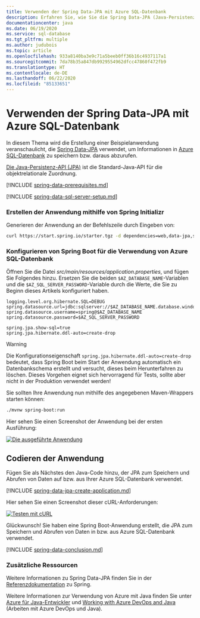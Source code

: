 ```yaml
---
title: Verwenden der Spring Data-JPA mit Azure SQL-Datenbank
description: Erfahren Sie, wie Sie die Spring Data-JPA (Java-Persistenz-API) mit einer Azure SQL-Datenbank verwenden.
documentationcenter: java
ms.date: 06/19/2020
ms.service: sql-database
ms.tgt_pltfrm: multiple
ms.author: judubois
ms.topic: article
ms.openlocfilehash: 933a8140ba3e9c71a5beeb0ff36b16c4937117a1
ms.sourcegitcommit: 7da78b35a847db9929554962dfcc47860f472fb9
ms.translationtype: HT
ms.contentlocale: de-DE
ms.lasthandoff: 06/22/2020
ms.locfileid: "85133651"
---
```

# <a name="use-spring-data-jpa-with-azure-sql-database"></a>Verwenden der Spring Data-JPA mit Azure SQL-Datenbank

In diesem Thema wird die Erstellung einer Beispielanwendung veranschaulicht, die [Spring Data-JPA](https://spring.io/projects/spring-data-jpa) verwendet, um Informationen in [Azure SQL-Datenbank](https://docs.microsoft.com/azure/sql-database/) zu speichern bzw. daraus abzurufen.

[Die Java-Persistenz-API (JPA)](https://en.wikipedia.org/wiki/Java_Persistence_API) ist die Standard-Java-API für die objektrelationale Zuordnung.

[!INCLUDE [spring-data-prerequisites.md](includes/spring-data-prerequisites.md)]

[!INCLUDE [spring-data-sql-server-setup.md](includes/spring-data-sql-server-setup.md)]

### <a name="generate-the-application-by-using-spring-initializr"></a>Erstellen der Anwendung mithilfe von Spring Initializr

Generieren der Anwendung an der Befehlszeile durch Eingeben von:

```bash
curl https://start.spring.io/starter.tgz -d dependencies=web,data-jpa,sqlserver -d baseDir=azure-database-workshop -d bootVersion=2.3.0.RELEASE -d javaVersion=8 | tar -xzvf -
```

### <a name="configure-spring-boot-to-use-azure-sql-database"></a>Konfigurieren von Spring Boot für die Verwendung von Azure SQL-Datenbank

Öffnen Sie die Datei *src/main/resources/application.properties*, und fügen Sie Folgendes hinzu. Ersetzen Sie die beiden `$AZ_DATABASE_NAME`-Variablen und die `$AZ_SQL_SERVER_PASSWORD`-Variable durch die Werte, die Sie zu Beginn dieses Artikels konfiguriert haben.

```properties
logging.level.org.hibernate.SQL=DEBUG
spring.datasource.url=jdbc:sqlserver://$AZ_DATABASE_NAME.database.windows.net:1433;database=demo;encrypt=true;trustServerCertificate=false;hostNameInCertificate=*.database.windows.net;loginTimeout=30;
spring.datasource.username=spring@$AZ_DATABASE_NAME
spring.datasource.password=$AZ_SQL_SERVER_PASSWORD

spring.jpa.show-sql=true
spring.jpa.hibernate.ddl-auto=create-drop
```

> [!WARNING]
> Die Konfigurationseigenschaft `spring.jpa.hibernate.ddl-auto=create-drop` bedeutet, dass Spring Boot beim Start der Anwendung automatisch ein Datenbankschema erstellt und versucht, dieses beim Herunterfahren zu löschen. Dieses Vorgehen eignet sich hervorragend für Tests, sollte aber nicht in der Produktion verwendet werden!

Sie sollten Ihre Anwendung nun mithilfe des angegebenen Maven-Wrappers starten können:

```bash
./mvnw spring-boot:run
```

Hier sehen Sie einen Screenshot der Anwendung bei der ersten Ausführung:

[![Die ausgeführte Anwendung](media/configure-spring-data-jpa-with-azure-sql-server/create-sql-server-01.png)](media/configure-spring-data-jpa-with-azure-sql-server/create-sql-server-01.png#lightbox)

## <a name="code-the-application"></a>Codieren der Anwendung

Fügen Sie als Nächstes den Java-Code hinzu, der JPA zum Speichern und Abrufen von Daten auf bzw. aus Ihrer Azure SQL-Datenbank verwendet.

[!INCLUDE [spring-data-jpa-create-application.md](includes/spring-data-jpa-create-application.md)]

Hier sehen Sie einen Screenshot dieser cURL-Anforderungen:

[![Testen mit cURL](media/configure-spring-data-jpa-with-azure-sql-server/create-sql-server-02.png)](media/configure-spring-data-jpa-with-azure-sql-server/create-sql-server-02.png#lightbox)

Glückwunsch! Sie haben eine Spring Boot-Anwendung erstellt, die JPA zum Speichern und Abrufen von Daten in bzw. aus Azure SQL-Datenbank verwendet.

[!INCLUDE [spring-data-conclusion.md](includes/spring-data-conclusion.md)]

### <a name="additional-resources"></a>Zusätzliche Ressourcen

Weitere Informationen zu Spring Data-JPA finden Sie in der [Referenzdokumentation](https://docs.spring.io/spring-data/jpa/docs/current/reference/html/#reference) zu Spring.

Weitere Informationen zur Verwendung von Azure mit Java finden Sie unter [Azure für Java-Entwickler](/azure/developer/java/) und [Working with Azure DevOps and Java](/azure/devops/) (Arbeiten mit Azure DevOps und Java).
